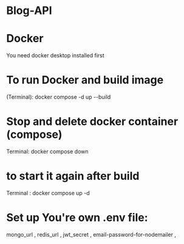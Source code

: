 # Blog-API
# Docker
You need docker desktop installed first
#
# To run Docker and build image
(Terminal): docker compose -d up --build
#
# Stop and delete docker container (compose)
Terminal: docker compose down
#
# to start it again after build
Terminal : docker compose up -d
#
# Set up You're own .env file:
mongo_url , 
redis_url , 
jwt_secret , 
email-password-for-nodemailer , 
